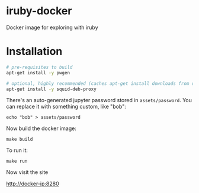# iruby-docker
Docker image for exploring with iruby

# Installation

```bash
# pre-requisites to build
apt-get install -y pwgen

# optional, highly recommended (caches apt-get install downloads from docker)
apt-get install -y squid-deb-proxy
```


There's an auto-generated jupyter password stored in `assets/password`. You can
replace it with something custom, like "bob":

```
echo "bob" > assets/password
```

Now build the docker image:

```
make build
```

To run it:

```
make run
```

Now visit the site

[http://docker-ip:8280](http://docker-ip:8280)
